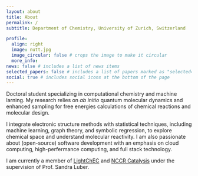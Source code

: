 ```yaml
---
layout: about
title: About
permalink: /
subtitle: Department of Chemistry, University of Zurich, Switzerland

profile:
  align: right
  image: nutt.jpg
  image_circular: false # crops the image to make it circular
  more_info:
news: false # includes a list of news items
selected_papers: false # includes a list of papers marked as "selected={true}"
social: true # includes social icons at the bottom of the page
---
```


Doctoral student specializing in computational chemistry and machine larning.
My research relies on _ab initio_ quantum molecular dynamics and enhanced sampling
for free energies calculations of chemical reactions and molecular design.

I integrate electronic structure methods with statistical techniques, including machine learning, graph theory,
and symbolic regression, to explore chemical space and understand molecular reactivity.
I am also passionate about (open-source) software development with an emphasis on cloud computing,
high-perfermance computing, and full stack technology.

I am currently a member of [LightChEC](https://www.lightchec.uzh.ch/en.html) and
[NCCR Catalysis](https://www.nccr-catalysis.ch/) under the supervision of Prof. Sandra Luber.

